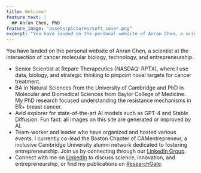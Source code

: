 ```yaml
---
title: Welcome!
feature_text: |
  ## Anran Chen, PhD
feature_image: "assets/pictures/soft_cover.png"
excerpt: "You have landed on the personal website of Anran Chen, a scientist at the intersection of cancer molecular biology, technology, and entrepreneurship."
---
```


You have landed on the personal website of Anran Chen, a scientist at the intersection of cancer molecular biology, technology, and entrepreneurship.

- Senior Scientist at Repare Therapeutics (NASDAQ: RPTX), where I use data, biology, and strategic thinking to pinpoint novel targets for cancer treatment.
- BA in Natural Sciences from the University of Cambridge and PhD in Molecular and Biomedical Sciences from Baylor College of Medicine. My PhD research focused understanding the resistance mechanisms in ER+ breast cancer.
- Avid explorer for state-of-the-art AI models such as GPT-4 and Stable Diffusion. Fun fact: all images on this site are generated or improved by AI.
- Team-worker and leader who have organized and hosted various events. I currently co-lead the Boston Chapter of  CAMentrepreneur, a inclusive Cambridge University alumni network dedicated to fostering entrepreneurship. Join us by connecting through our [LinkedIn Group](https://www.linkedin.com/groups/13026165/).
- Connect with me on [LinkedIn](https://www.linkedin.com/in/anran-chen-ph-d-6386a5a9/) to discuss science, innovation, and entrepreneurship, or find my publications on [ResearchGate](https://www.researchgate.net/profile/Anran-Chen-6).
